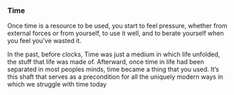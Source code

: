 
### Time
Once time is a resource to be used, you start to feel pressure, whether from external forces or from yourself, to use it well, and to berate yourself when you feel you’ve wasted it.

In the past, before clocks, Time was just a medium in which life unfolded, the stuff that life was made of. Afterward, once time in life had been separated in most peoples minds, time became a thing that you used. It’s this shaft that serves as a precondition for all the uniquely modern ways in which we struggle with time today
